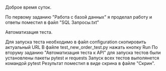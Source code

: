 Доброе время суток.

По первому заданию "Работа с базой данных" я проделал работу и ответы поместил в файл "SQL Запросы.txt"

Автоматизация теста.

Для запуска теста необходимо в файл configuration скопировить актуальный URL В файле test_new_order_test.py нажать кнопку Run
По вторуму заданию "Автоматизация теста к API" для запуска тестов были установлены пакеты pytest и requests Запуск всех тестов выполянется командой pytest 
Результат поместил в виде скрина в файле "Скрин".
